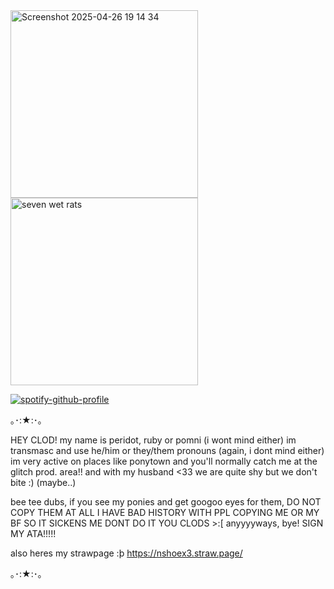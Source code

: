 <img width="300" height="300" alt="Screenshot 2025-04-26 19 14 34" src="https://github.com/user-attachments/assets/002c4361-febe-4a8a-b0c3-e00fae108a85" />
<img width="300" height="300" alt="seven wet rats" src="https://github.com/user-attachments/assets/cc9d7fa5-a987-4a22-a6c2-3b4dd013c759" />

[![spotify-github-profile](https://spotify-github-profile.kittinanx.com/api/view?uid=tbys9111bhsbxhrdlkohj0che&cover_image=true&theme=default&show_offline=true&background_color=268229&interchange=false&bar_color=91ff7a&bar_color_cover=true)](https://github.com/kittinan/spotify-github-profile)

｡･:★:･｡

HEY CLOD! my name is peridot, ruby or pomni (i wont mind either)
im transmasc and use he/him or they/them pronouns (again, i dont mind either)
im very active on places like ponytown and you'll normally catch me at the glitch prod. area!! and with my husband <33 we are quite shy but we don't bite :) (maybe..)

bee tee dubs, if you see my ponies and get googoo eyes for them, DO NOT COPY THEM AT ALL I HAVE BAD HISTORY WITH PPL COPYING ME OR MY BF SO IT SICKENS ME DONT DO IT YOU CLODS >:[
anyyyyways, bye!
SIGN MY ATA!!!!! 

also heres my strawpage :þ https://nshoex3.straw.page/

｡･:★:･｡
